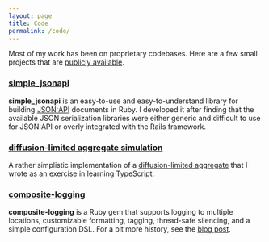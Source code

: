 ```yaml
---
layout: page
title: Code
permalink: /code/
---
```


Most of my work has been on proprietary codebases. Here are a few small projects that are [publicly available](https://github.com/mdeutsch).

### [simple_jsonapi](https://github.com/patientslikeme/simple_jsonapi)

**simple_jsonapi** is an easy-to-use and easy-to-understand library for building [JSON:API](https://jsonapi.org) documents in Ruby. I developed it after finding that the available JSON serialization libraries were either generic and difficult to use for JSON:API or overly integrated with the Rails framework.

### [diffusion-limited aggregate simulation](/projects/dla)

A rather simplistic implementation of a [diffusion-limited aggregate](https://en.wikipedia.org/wiki/Diffusion-limited_aggregation) that I wrote as an exercise in learning TypeScript.

### [composite-logging](https://github.com/patientslikeme/composite-logging)

**composite-logging** is a Ruby gem that supports logging to multiple locations, customizable formatting, tagging, thread-safe silencing, and a simple configuration DSL. For a bit more history, see the [blog post](http://tech.patientslikeme.com/2014/08/05/yet-another-logging-gem.html).
